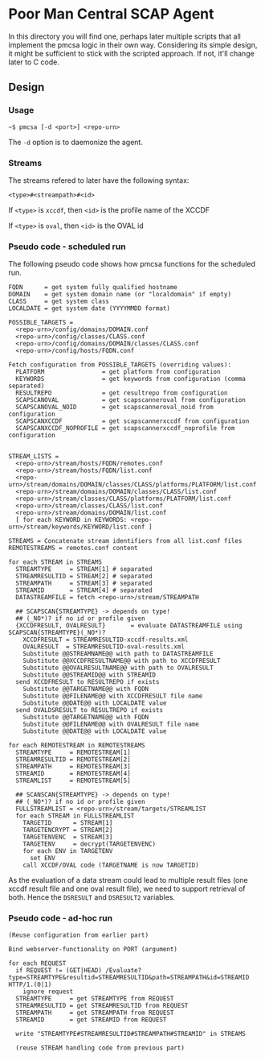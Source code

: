Poor Man Central SCAP Agent
===========================

In this directory you will find one, perhaps later multiple scripts that all
implement the pmcsa logic in their own way. Considering its simple design, it
might be sufficient to stick with the scripted approach. If not, it'll change
later to C code.

Design
------

### Usage ###

```
~$ pmcsa [-d <port>] <repo-urn>
``` 

The `-d` option is to daemonize the agent.

### Streams ###

The streams refered to later have the following syntax:

```
<type>#<streampath>#<id>
```

If `<type>` is `xccdf`, then `<id>` is the profile name of the XCCDF

If `<type>` is `oval`, then `<id>` is the OVAL id

### Pseudo code - scheduled run ###

The following pseudo code shows how pmcsa functions for the scheduled run.

```
FQDN      = get system fully qualified hostname
DOMAIN    = get system domain name (or "localdomain" if empty)
CLASS     = get system class
LOCALDATE = get system date (YYYYMMDD format)

POSSIBLE_TARGETS = 
  <repo-urn>/config/domains/DOMAIN.conf
  <repo-urn>/config/classes/CLASS.conf
  <repo-urn>/config/domains/DOMAIN/classes/CLASS.conf
  <repo-urn>/config/hosts/FQDN.conf

Fetch configuration from POSSIBLE_TARGETS (overriding values):
  PLATFORM                = get platform from configuration
  KEYWORDS                = get keywords from configuration (comma separated)
  RESULTREPO              = get resultrepo from configuration
  SCAPSCANOVAL            = get scapscanneroval from configuration
  SCAPSCANOVAL_NOID       = get scapscanneroval_noid from configuration
  SCAPSCANXCCDF           = get scapscannerxccdf from configuration
  SCAPSCANXCCDF_NOPROFILE = get scapscannerxccdf_noprofile from configuration


STREAM_LISTS = 
  <repo-urn>/stream/hosts/FQDN/remotes.conf
  <repo-urn>/stream/hosts/FQDN/list.conf
  <repo-urn>/stream/domains/DOMAIN/classes/CLASS/platforms/PLATFORM/list.conf
  <repo-urn>/stream/domains/DOMAIN/classes/CLASS/list.conf
  <repo-urn>/stream/classes/CLASS/platforms/PLATFORM/list.conf
  <repo-urn>/stream/classes/CLASS/list.conf
  <repo-urn>/stream/domains/DOMAIN/list.conf
  [ for each KEYWORD in KEYWORDS: <repo-urn>/stream/keywords/KEYWORD/list.conf ]

STREAMS = Concatenate stream identifiers from all list.conf files
REMOTESTREAMS = remotes.conf content

for each STREAM in STREAMS
  STREAMTYPE     = STREAM[1] # separated
  STREAMRESULTID = STREAM[2] # separated
  STREAMPATH     = STREAM[3] # separated
  STREAMID       = STREAM[4] # separated
  DATASTREAMFILE = fetch <repo-urn>/stream/STREAMPATH

  ## SCAPSCAN{STREAMTYPE} -> depends on type!
  ## (_NO*)? if no id or profile given
  {XCCDFRESULT, OVALRESULT}       = evaluate DATASTREAMFILE using SCAPSCAN{STREAMTYPE}(_NO*)?
    XCCDFRESULT = STREAMRESULTID-xccdf-results.xml
    OVALRESULT  = STREAMRESULTID-oval-results.xml
    Substitute @@STREAMNAME@@ with path to DATASTREAMFILE
    Substitute @@XCCDFRESULTNAME@@ with path to XCCDFRESULT
    Substitute @@OVALRESULTNAME@@ with path to OVALRESULT
    Substitute @@STREAMID@@ with STREAMID
  send XCCDFRESULT to RESULTREPO if exists
    Substitute @@TARGETNAME@@ with FQDN
    Substitute @@FILENAME@@ with XCCDFRESULT file name
    Substitute @@DATE@@ with LOCALDATE value
  send OVALDSRESULT to RESULTREPO if exists
    Substitute @@TARGETNAME@@ with FQDN
    Substitute @@FILENAME@@ with OVALRESULT file name
    Substitute @@DATE@@ with LOCALDATE value

for each REMOTESTREAM in REMOTESTREAMS
  STREAMTYPE     = REMOTESTREAM[1]
  STREAMRESULTID = REMOTESTREAM[2]
  STREAMPATH     = REMOTESTREAM[3]
  STREAMID       = REMOTESTREAM[4]
  STREAMLIST     = REMOTESTREAM[5]

  ## SCANSCAN{STREAMTYPE} -> depends on type!
  ## (_NO*)? if no id or profile given
  FULLSTREAMLIST = <repo-urn>/stream/targets/STREAMLIST
  for each STREAM in FULLSTREAMLIST
    TARGETID      = STREAM[1]
    TARGETENCRYPT = STREAM[2]
    TARGETENVENC  = STREAM[3]
    TARGETENV     = decrypt(TARGETENVENC)
    for each ENV in TARGETENV
      set ENV
    call XCCDF/OVAL code (TARGETNAME is now TARGETID)
```

As the evaluation of a data stream could lead to multiple result files (one
xccdf result file and one oval result file), we need to support retrieval of
both. Hence the `DSRESULT` and `DSRESULT2` variables.

### Pseudo code - ad-hoc run ###

```
(Reuse configuration from earlier part)

Bind webserver-functionality on PORT (argument)

for each REQUEST
  if REQUEST != (GET|HEAD) /Evaluate?type=STREAMTYPE&resultid=STREAMRESULTID&path=STREAMPATH&id=STREAMID HTTP/1.(0|1)
    ignore request
  STREAMTYPE     = get STREAMTYPE from REQUEST
  STREAMRESULTID = get STREAMRESULTID from REQUEST
  STREAMPATH     = get STREAMPATH from REQUEST
  STREAMID       = get STREAMID from REQUEST

  write "STREAMTYPE#STREAMRESULTID#STREAMPATH#STREAMID" in STREAMS
  
  (reuse STREAM handling code from previous part)
```
